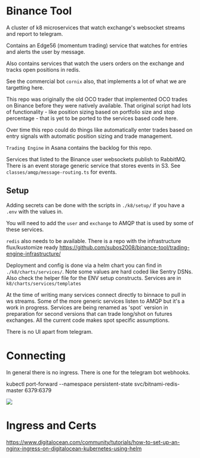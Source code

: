 # Binance Tool

A cluster of k8 microservices that watch exchange's websocket streams and report to telegram.

Contains an Edge56 (momentum trading) service that watches for entries and alerts the user by message.

Also contains services that watch the users orders on the exchange and tracks open positions in redis.

See the commercial bot `cornix` also, that implements a lot of what we are targetting here.

This repo was originally the old OCO trader that implemented OCO trades on Binance before they were natively available. That original script had lots of functionality - like position sizing based on portfolio size and stop percentage - that is yet to be ported to the services based code here.

Over time this repo could do things like automatically enter trades based on entry signals with automatic position sizing and trade management. 

`Trading Engine` in Asana contains the backlog for this repo.

Services that listed to the Binance user websockets publish to RabbitMQ. There is an event storage generic service that stores events in S3. See `classes/amqp/message-routing.ts` for events.

## Setup

Adding secrets can be done with the scripts in `./k8/setup/` if you have a `.env` with the values in.

You will need to add the `user` and `exchange` to AMQP that is used by some of these services.

`redis` also needs to be available. There is a repo with the infrastructure flux/kustomize ready https://github.com/subos2008/binance-tool/trading-engine-infrastructure/

Deployment and config is done via a helm chart you can find in `./k8/charts/services/`. Note some values are hard coded like Sentry DSNs. Also check the helper file for the ENV setup constructs. Services are in `k8/charts/services/templates`

At the time of writing many services connect directly to binnace to pull in ws streams. Some of the more generic services listen to AMQP but it's a work in progress. Services are being renamed as 'spot` version in preparation for second versions that can trade long/shot on futures exchanges. All the current code makes spot specific assumptions.

There is no UI apart from telegram.

# Connecting

In general there is no ingress. There is one for the telegram bot webhooks.

  kubectl port-forward --namespace persistent-state svc/bitnami-redis-master 6379:6379

![](https://github.com/subos2008/binance-tool/workflows/DockerPublish/badge.svg)




# Ingress and Certs

https://www.digitalocean.com/community/tutorials/how-to-set-up-an-nginx-ingress-on-digitalocean-kubernetes-using-helm
